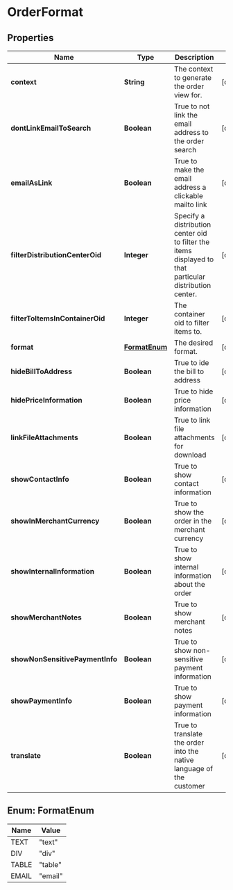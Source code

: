 

# OrderFormat


## Properties

| Name | Type | Description | Notes |
|------------ | ------------- | ------------- | -------------|
|**context** | **String** | The context to generate the order view for. |  [optional] |
|**dontLinkEmailToSearch** | **Boolean** | True to not link the email address to the order search |  [optional] |
|**emailAsLink** | **Boolean** | True to make the email address a clickable mailto link |  [optional] |
|**filterDistributionCenterOid** | **Integer** | Specify a distribution center oid to filter the items displayed to that particular distribution center. |  [optional] |
|**filterToItemsInContainerOid** | **Integer** | The container oid to filter items to. |  [optional] |
|**format** | [**FormatEnum**](#FormatEnum) | The desired format. |  [optional] |
|**hideBillToAddress** | **Boolean** | True to ide the bill to address |  [optional] |
|**hidePriceInformation** | **Boolean** | True to hide price information |  [optional] |
|**linkFileAttachments** | **Boolean** | True to link file attachments for download |  [optional] |
|**showContactInfo** | **Boolean** | True to show contact information |  [optional] |
|**showInMerchantCurrency** | **Boolean** | True to show the order in the merchant currency |  [optional] |
|**showInternalInformation** | **Boolean** | True to show internal information about the order |  [optional] |
|**showMerchantNotes** | **Boolean** | True to show merchant notes |  [optional] |
|**showNonSensitivePaymentInfo** | **Boolean** | True to show non-sensitive payment information |  [optional] |
|**showPaymentInfo** | **Boolean** | True to show payment information |  [optional] |
|**translate** | **Boolean** | True to translate the order into the native language of the customer |  [optional] |



## Enum: FormatEnum

| Name | Value |
|---- | -----|
| TEXT | &quot;text&quot; |
| DIV | &quot;div&quot; |
| TABLE | &quot;table&quot; |
| EMAIL | &quot;email&quot; |



